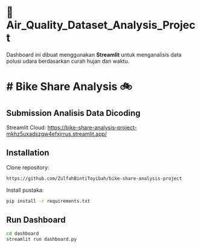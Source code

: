 # 🚀 Air_Quality_Dataset_Analysis_Project

Dashboard ini dibuat menggunakan **Streamlit** untuk menganalisis data polusi udara berdasarkan curah hujan dan waktu.

# # Bike Share Analysis 🚲
## Submission Analisis Data Dicoding
Streamlit Cloud: https://bike-share-analysis-project-mkhz5uxadszgw4efxjrrus.streamlit.app/ 
## Installation

Clone repository:
```sh
https://github.com/ZulfahBintiToyibah/bike-share-analysis-project
```
Install pustaka:

```sh
pip install -r requirements.txt
```
## Run Dashboard
```sh
cd dashboard
streamlit run dashboard.py
```




